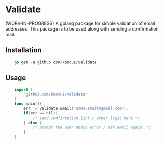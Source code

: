 
# Validate
(WORK-IN-PROGRESS) A golang package for simple validation of email addresses. This package is to be used along with sending a confirmation mail.

## Installation 
```go
    go get -u github.com/knocus/validate
```   
 ## Usage
 
```go
    import (
	    "github.com/knocus/validate"
	)
	func main(){
		err := validate.Email("some.email@gmail.com");
		if(err == nil){
			/* send confirmation link / other logic here */
 		} else {
			/* prompt the user about error / ask email again. */
		}
    }
```